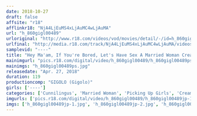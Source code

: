 ```yaml
---
date: 2018-10-27
draft: false
affsite: "r18"
afflinkr18: "NjA4LjEuMS4xLjAuMC4wLjAuMA"
url: "h_860gigl00489"
urloriginal: "http://www.r18.com/videos/vod/movies/detail/-/id=h_860gigl00489"
urlfinal: "http://media.r18.com/track/NjA4LjEuMS4xLjAuMC4wLjAuMA/videos/vod/movies/detail/-/id=h_860gigl00489"
samplevid: "----"
title: "Hey Ma'am, If You're Bored, Let's Have Sex A Married Woman Creampie Picking Up Girls And Finding A Horny Housewife Ready For Deep Pussy Semen Ejaculation"
mainimgurl: "pics.r18.com/digital/video/h_860gigl00489/h_860gigl00489ps.jpg"
mainimgs: "h_860gigl00489ps.jpg"
releasedate: "Apr. 27, 2018"
duration: 119
productioncomp: "GIGOLO (Gigolo)"
girls: ['----']
categories: ['Cunnilingus', 'Married Woman', 'Picking Up Girls', 'Creampie', 'Blowjob', 'Fingering']
imgurls: ['pics.r18.com/digital/video/h_860gigl00489/h_860gigl00489jp-1.jpg', 'pics.r18.com/digital/video/h_860gigl00489/h_860gigl00489jp-2.jpg', 'pics.r18.com/digital/video/h_860gigl00489/h_860gigl00489jp-3.jpg', 'pics.r18.com/digital/video/h_860gigl00489/h_860gigl00489jp-4.jpg', 'pics.r18.com/digital/video/h_860gigl00489/h_860gigl00489jp-5.jpg', 'pics.r18.com/digital/video/h_860gigl00489/h_860gigl00489jp-6.jpg', 'pics.r18.com/digital/video/h_860gigl00489/h_860gigl00489jp-7.jpg', 'pics.r18.com/digital/video/h_860gigl00489/h_860gigl00489jp-8.jpg', 'pics.r18.com/digital/video/h_860gigl00489/h_860gigl00489jp-9.jpg', 'pics.r18.com/digital/video/h_860gigl00489/h_860gigl00489jp-10.jpg', 'pics.r18.com/digital/video/h_860gigl00489/h_860gigl00489jp-11.jpg', 'pics.r18.com/digital/video/h_860gigl00489/h_860gigl00489jp-12.jpg', 'pics.r18.com/digital/video/h_860gigl00489/h_860gigl00489jp-13.jpg', 'pics.r18.com/digital/video/h_860gigl00489/h_860gigl00489jp-14.jpg', 'pics.r18.com/digital/video/h_860gigl00489/h_860gigl00489jp-15.jpg', 'pics.r18.com/digital/video/h_860gigl00489/h_860gigl00489jp-16.jpg', 'pics.r18.com/digital/video/h_860gigl00489/h_860gigl00489jp-17.jpg', 'pics.r18.com/digital/video/h_860gigl00489/h_860gigl00489jp-18.jpg', 'pics.r18.com/digital/video/h_860gigl00489/h_860gigl00489jp-19.jpg', 'pics.r18.com/digital/video/h_860gigl00489/h_860gigl00489jp-20.jpg']
imgs: ['h_860gigl00489jp-1.jpg', 'h_860gigl00489jp-2.jpg', 'h_860gigl00489jp-3.jpg', 'h_860gigl00489jp-4.jpg', 'h_860gigl00489jp-5.jpg', 'h_860gigl00489jp-6.jpg', 'h_860gigl00489jp-7.jpg', 'h_860gigl00489jp-8.jpg', 'h_860gigl00489jp-9.jpg', 'h_860gigl00489jp-10.jpg', 'h_860gigl00489jp-11.jpg', 'h_860gigl00489jp-12.jpg', 'h_860gigl00489jp-13.jpg', 'h_860gigl00489jp-14.jpg', 'h_860gigl00489jp-15.jpg', 'h_860gigl00489jp-16.jpg', 'h_860gigl00489jp-17.jpg', 'h_860gigl00489jp-18.jpg', 'h_860gigl00489jp-19.jpg', 'h_860gigl00489jp-20.jpg']
---
```

